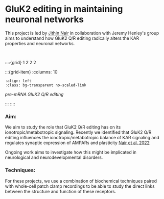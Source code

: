 # GluK2 editing in maintaining neuronal networks

This project is led by [Jithin Nair](../our-team/members/jithinnair) in collaboration with Jeremy Henley's group aims to understand 
how GluK2 Q/R editing radically alters the KAR properties and neuronal networks.


&nbsp;


::::{grid} 1 2 2 2

:::{grid-item}
:columns: 10

```{image} ../img/projects/kainate-project.png 
:align: left
:class: bg-transparent no-scaled-link
```
_pre-mRNA GluK2 Q/R editing_

:::
::::

### Aim:

We aim to study the role that GluK2 Q/R editing has on its ionotropic/metabotropic signaling.
Recently we identified that GluK2 Q/R editing influences the ionotropic/metabotropic balance of
KAR signaling and regulates synaptic expression of AMPARs and plasticity [Nair et al. 2022](https://www.biorxiv.org/content/10.1101/2022.10.31.514576v1.full)

Ongoing work aims to investigate how this might be implicated in neurological and neurodevelopmental disorders.

### Techniques:

For these projects, we use a combination of biochemical techniques paired with whole-cell patch clamp recordings to be able
to study the direct links between the structure and function of these receptors.

&nbsp;




